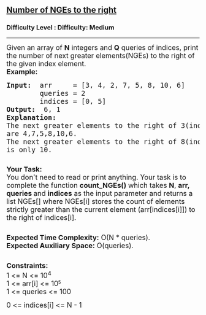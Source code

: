 <h2><a href="https://www.geeksforgeeks.org/problems/number-of-nges-to-the-right/1?utm_source=youtube&utm_medium=collab_striver_ytdescription&utm_campaign=number-of-nges-to-the-right">Number of NGEs to the right</a></h2><h3>Difficulty Level : Difficulty: Medium</h3><hr><div class="problems_problem_content__Xm_eO"><p><span style="font-size: 18px;">Given an array of <strong>N</strong> integers and <strong>Q</strong> queries of indices, print the number of next greater elements(NGEs)&nbsp;to the right of the given index element.&nbsp;<br><strong>Example:</strong></span></p>
<pre><span style="font-size: 18px;"><strong>Input: </strong> arr     = [3, 4, 2, 7, 5, 8, 10, 6</span><span style="font-size: 18px;">]
        queries = 2
&nbsp;       indices = [0, 5]
<strong>Output: </strong> 6, 1
<strong>Explanation: </strong> 
The next greater elements to the right of 3(index 0)
are 4,7,5,8,10,6.&nbsp; 
The next greater elements to the right of 8(index 5)
is only 10.
</span>
</pre>
<p><span style="font-size: 18px;"><strong>Your Task:</strong><br>You don't need to read or print anything. Your task is to complete the function <strong>count_NGEs()</strong>&nbsp;which takes <strong>N</strong>, <strong>arr, queries&nbsp;</strong>and <strong>indices</strong>&nbsp;as the input parameter and returns a list NGEs[] where NGEs[i] stores the count of elements strictly greater than the current element (arr[indices[i]]) to the right of indices[i].</span></p>
<p><br><span style="font-size: 18px;"><strong>Expected Time Complexity:</strong> O(N * queries).<br><strong>Expected Auxiliary Space:</strong> O(queries).</span></p>
<p><br><span style="font-size: 18px;"><strong>Constraints:</strong><br>1 &lt;= N &lt;= 10<sup>4</sup></span><br><span style="font-size: 18px;">1 &lt;= arr[i] &lt;= 10</span><sup>5</sup><br><span style="font-size: 18px;">1 &lt;= queries &lt;= 100</span></p>
<p><span style="font-size: 18px;">0 &lt;= indices[i] &lt;= N - 1</span></p>
<p>&nbsp;</p></div>
